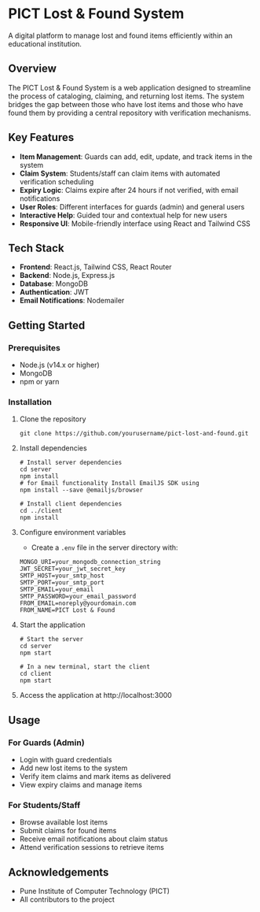 # PICT Lost & Found System

A digital platform to manage lost and found items efficiently within an educational institution.

## Overview

The PICT Lost & Found System is a web application designed to streamline the process of cataloging, claiming, and returning lost items. The system bridges the gap between those who have lost items and those who have found them by providing a central repository with verification mechanisms.

## Key Features

- **Item Management**: Guards can add, edit, update, and track items in the system
- **Claim System**: Students/staff can claim items with automated verification scheduling
- **Expiry Logic**: Claims expire after 24 hours if not verified, with email notifications
- **User Roles**: Different interfaces for guards (admin) and general users
- **Interactive Help**: Guided tour and contextual help for new users
- **Responsive UI**: Mobile-friendly interface using React and Tailwind CSS

## Tech Stack

- **Frontend**: React.js, Tailwind CSS, React Router
- **Backend**: Node.js, Express.js
- **Database**: MongoDB
- **Authentication**: JWT
- **Email Notifications**: Nodemailer

## Getting Started

### Prerequisites
- Node.js (v14.x or higher)
- MongoDB
- npm or yarn

### Installation

1. Clone the repository
   ```
   git clone https://github.com/yourusername/pict-lost-and-found.git
   ```

2. Install dependencies
   ```
   # Install server dependencies
   cd server
   npm install
   # for Email functionality Install EmailJS SDK using
   npm install --save @emailjs/browser

   # Install client dependencies
   cd ../client
   npm install
   ```

3. Configure environment variables
   - Create a `.env` file in the server directory with:
   ```
   MONGO_URI=your_mongodb_connection_string
   JWT_SECRET=your_jwt_secret_key
   SMTP_HOST=your_smtp_host
   SMTP_PORT=your_smtp_port
   SMTP_EMAIL=your_email
   SMTP_PASSWORD=your_email_password
   FROM_EMAIL=noreply@yourdomain.com
   FROM_NAME=PICT Lost & Found
   ```

4. Start the application
   ```
   # Start the server
   cd server
   npm start

   # In a new terminal, start the client
   cd client
   npm start
   ```

5. Access the application at http://localhost:3000

## Usage

### For Guards (Admin)
- Login with guard credentials
- Add new lost items to the system
- Verify item claims and mark items as delivered
- View expiry claims and manage items

### For Students/Staff
- Browse available lost items
- Submit claims for found items
- Receive email notifications about claim status
- Attend verification sessions to retrieve items

## Acknowledgements

- Pune Institute of Computer Technology (PICT)
- All contributors to the project 
